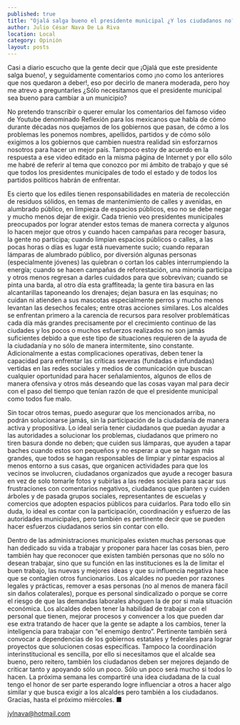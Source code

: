 ```yaml
---
published: true
title: "Ojalá salga bueno el presidente municipal ¿Y los ciudadanos no?"
author: Julio César Nava De La Riva
location: Local
category: Opinión
layout: posts
---
```


Casi a diario escucho que la gente decir que ¡Ojalá que este presidente salga bueno!, y seguidamente comentarios como ¡no como los anteriores que nos quedaron a deber!, eso por decirlo de manera moderada, pero hoy me atrevo a preguntarles ¿Sólo necesitamos que el presidente municipal sea bueno para cambiar a un municipio?

No pretendo transcribir o querer emular los comentarios del famoso video de Youtube denominado Reflexión para los mexicanos que habla de cómo durante décadas nos quejamos de los gobiernos que pasan, de cómo a los problemas les ponemos nombres, apellidos, partidos y de cómo sólo exigimos a los gobiernos que cambien nuestra realidad sin esforzarnos nosotros para hacer un mejor país. Tampoco estoy de acuerdo en la respuesta a ese video editado en la misma página de Internet y por ello sólo me habré de referir al tema que conozco por mi ámbito de trabajo y que sé que todos los presidentes municipales de todo el estado y de todos los partidos políticos habrán de enfrentar. 

Es cierto que los ediles tienen responsabilidades en materia de recolección de residuos sólidos, en temas de mantenimiento de calles y avenidas, en alumbrado público, en limpieza de espacios públicos, eso no se debe negar y mucho menos dejar de exigir. Cada trienio veo presidentes municipales preocupados por lograr atender estos temas de manera correcta y algunos lo hacen mejor que otros y cuando hacen campañas para recoger basura, la gente no participa; cuando limpian espacios públicos o calles, a las pocas horas o días es lugar está nuevamente sucio; cuando reparan lámparas de alumbrado público, por diversión algunas personas (especialmente jóvenes) las quiebran o cortan los cables interrumpiendo la energía; cuando se hacen campañas de reforestación, una minoría participa y otros menos regresan a darles cuidados para que sobrevivan; cuando se pinta una barda, al otro día esta graffiteada; la gente tira basura en las alcantarillas taponeando los drenajes; dejan basura en las esquinas; no cuidan ni atienden a sus mascotas especialmente perros y mucho menos levantan las desechos fecales; entre otras acciones similares. Los alcaldes se enfrentan primero a la carencia de recursos para resolver problemáticas cada día más grandes precisamente por el crecimiento continuo de las ciudades y los pocos o muchos esfuerzos realizados no son jamás suficientes debido a que este tipo de situaciones requieren de la ayuda de la ciudadanía y no sólo de manera intermitente, sino constante. Adicionalmente a estas complicaciones operativas, deben tener la capacidad para enfrentar las críticas severas (fundadas e infundadas) vertidas en las redes sociales y medios de comunicación que buscan cualquier oportunidad para hacer señalamientos, algunos de ellos de manera ofensiva y otros más deseando que las cosas vayan mal para decir con el paso del tiempo que tenían razón de que el presidente municipal como todos fue malo.

Sin tocar otros temas, puedo asegurar que los mencionados arriba, no podrán solucionarse jamás, sin la participación de la ciudadanía de manera activa y propositiva. Lo ideal sería tener ciudadanos que puedan ayudar a las autoridades a solucionar los problemas, ciudadanos que primero no tiren basura donde no deben; que cuiden sus lámparas, que ayuden a tapar baches cuando estos son pequeños y no esperar a que se hagan más grandes, que todos se hagan responsables de limpiar y pintar espacios al menos entorno a sus casas, que organicen actividades para que los vecinos se involucren, ciudadanos organizados que ayude a recoger basura en vez de solo tomarle fotos y subirlas a las redes sociales para sacar sus frustraciones con comentarios negativos, ciudadanos que planten y cuiden árboles y de pasada grupos sociales, representantes de escuelas y comercios que adopten espacios públicos para cuidarlos. Para todo ello sin duda, lo ideal es contar con la participación, coordinación y esfuerzo de las autoridades municipales, pero también es pertinente decir que se pueden hacer esfuerzos ciudadanos serios sin contar con ello.

Dentro de las administraciones municipales existen muchas personas que han dedicado su vida a trabajar y proponer para hacer las cosas bien, pero también hay que reconocer que existen también personas que no sólo no desean trabajar, sino que su función en las instituciones es la de limitar el buen trabajo, las nuevas y mejores ideas y que su influencia negativa hace que se contagien otros funcionarios. Los alcaldes no pueden por razones legales y prácticas, remover a esas personas (no al menos de manera fácil sin daños colaterales), porque es personal sindicalizado o porque se corre el riesgo de que las demandas laborales ahoguen la de por si mala situación económica. Los alcaldes deben tener la habilidad de trabajar con el personal que tienen, mejorar procesos y convencer a los que pueden dar ese extra tratando de hacer que la gente se adapte a los cambios, tener la inteligencia para trabajar con “el enemigo dentro”. Pertinente también será convocar a dependencias de los gobiernos estatales y federales para lograr proyectos que solucionen cosas específicas. Tampoco la coordinación interinstitucional es sencilla, por ello si necesitamos que el alcalde sea bueno, pero reitero, también los ciudadanos deben ser mejores dejando de criticar tanto y apoyando sólo un poco. Sólo un poco será mucho si todos lo hacen. La próxima semana les compartiré una idea ciudadana de la cual tengo el honor de ser parte esperando logre influenciar a otros a hacer algo similar y que busca exigir a los alcaldes pero también a los ciudadanos. Gracias, hasta el próximo miércoles. ■


jylnava@hotmail.com
